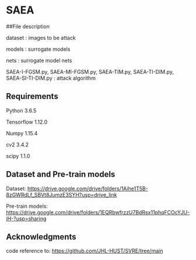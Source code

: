 # SAEA

##File description

dataset : images to be attack
  
models : surrogate models
  
nets : surrogate model nets
  
SAEA-I-FGSM.py, SAEA-MI-FGSM.py, SAEA-TIM.py, SAEA-TI-DIM.py, SAEA-SI-TI-DIM.py : attack algorithm
  
## Requirements

Python 3.6.5

Tensorflow 1.12.0

Numpy 1.15.4

cv2 3.4.2

scipy 1.1.0

## Dataset and Pre-train models

Dataset: https://drive.google.com/drive/folders/1Aihe1T5B-8zGWRdLf_SBVt8JumzE3SYH?usp=drive_link

Pre-train models: https://drive.google.com/drive/folders/1EQRbwfrzzU7BdRsx11phqFCOcYJU-iH-?usp=sharing

## Acknowledgments

code reference to: https://github.com/JHL-HUST/SVRE/tree/main
